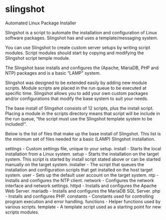# slingshot
Automated Linux Package Installer

Slingshot is a script to automate the installation and configuration of Linux software packages. Slingshot has and uses a template/messaging system.

You can use Slingshot to create custom server setups by writing script modules. Script modules should start by copying and modifying the Slingshot script temple module.

The Slingshot base installs and configures the (Apache, MariaDB, PHP and NTP) packages and is a basic “LAMP” system.

Slingshot was designed to be extended easily by adding new module scripts. Module scripts are placed in the run queue to be executed at specific time. Slingshot allows you to add your own custom packages and/or configurations that modify the base system to suit your needs.

The base install of Slingshot consists of 12 scripts, plus the install script. Placing a module in the scripts directory means that script will be include in the run queue, “the script must use the Slingshot template system to be included!”.

Below is the list of files that make up the base install of Slingshot. This list is the minimum set of files needed for a basic (LAMP) Slingshot installation.

settings	-	Custom settings file, unique to your setup.
install	-	Starts the local installation from a Linux system.
setup	-	Starts the installation on the target system. This script is started by install script stated above or can be started manually on the target system.
installer	-	The script that queues the installation and configuration scripts that get installed on the host target system.
user	-	Sets up the default user account on the target system.
ntp	-	Installs and configures the NTP client.
network	-	Configures the network interface and network settings.
httpd	-	Installs and configures the Apache Web Server.
mariadb	-	Installs and configures the MariaDB SQL Server.
php	-	Installs and configures PHP.
constants	-	Constants used for controlling program execution and error handling.
functions	-	Helper functions used by various scripts.
template	-	A template script used as a starting point for new scripts modules.
